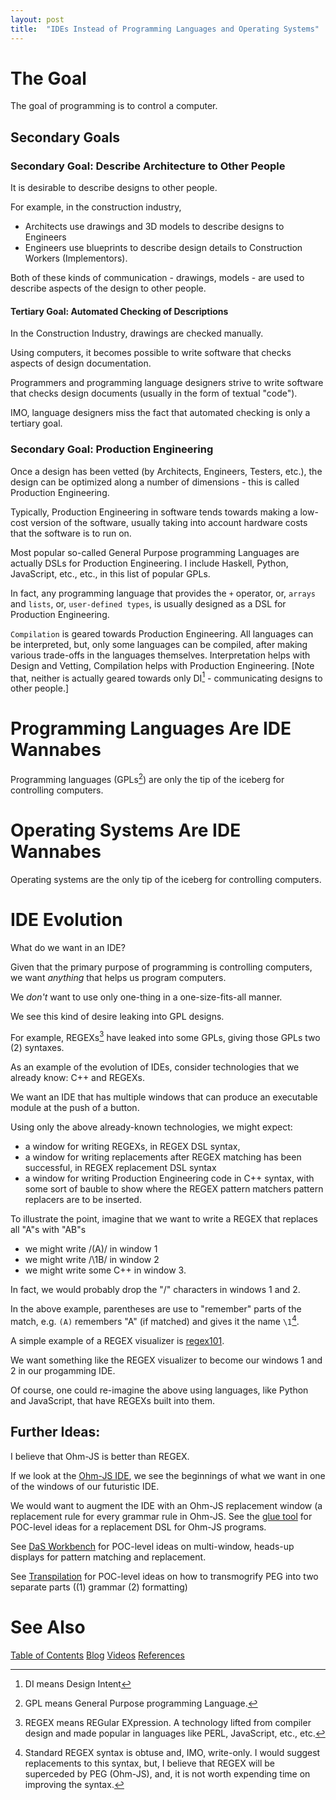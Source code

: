 ```yaml
---
layout: post
title:  "IDEs Instead of Programming Languages and Operating Systems"
---
```


# The Goal
The goal of programming is to control a computer.
## Secondary Goals
### Secondary Goal: Describe Architecture to Other People
It is desirable to describe designs to other people.

For example, in the construction industry, 
- Architects use drawings and 3D models to describe designs to Engineers
- Engineers use blueprints to describe design details to Construction Workers (Implementors).

Both of these kinds of communication - drawings, models - are used to describe aspects of the design to other people.

#### Tertiary Goal: Automated Checking of Descriptions

In the Construction Industry, drawings are checked manually.

Using computers, it becomes possible to write software that checks aspects of design documentation.

Programmers and programming language designers strive to write software that checks design documents (usually in the form of textual "code").  

IMO, language designers miss the fact that automated checking is only a tertiary goal.

### Secondary Goal: Production Engineering

Once a design has been vetted (by Architects, Engineers, Testers, etc.), the design can be optimized along a number of dimensions - this is called Production Engineering.

Typically, Production Engineering in software tends towards making a low-cost version of the software, usually taking into account hardware costs that the software is to run on.

Most popular so-called General Purpose programming Languages are actually DSLs for Production Engineering.  I include Haskell, Python, JavaScript, etc., etc., in this list of popular GPLs.

In fact, any programming language that provides the `+` operator, or, `arrays` and `lists`, or, `user-defined types`, is usually designed as a DSL for Production Engineering.

`Compilation` is geared towards Production Engineering.  All languages can be interpreted, but, only some languages can be compiled, after making various trade-offs in the languages themselves.  Interpretation helps with Design and Vetting, Compilation helps with Production Engineering. [Note that, neither is actually geared towards only DI[^3] - communicating designs to other people.]

[^3]: DI means Design Intent

# Programming Languages Are IDE Wannabes
Programming languages (GPLs[^1]) are only the tip of the iceberg for controlling computers.

[^1]: GPL means General Purpose programming Language.
# Operating Systems Are IDE Wannabes
Operating systems are the only tip of the iceberg for controlling computers.

# IDE Evolution
What do we want in an IDE?

Given that the primary purpose of programming is controlling computers, we want *anything* that helps us program computers.

We *don't* want to use only one-thing in a one-size-fits-all manner.

We see this kind of desire leaking into GPL designs.

For example, REGEXs[^2] have leaked into some GPLs, giving those GPLs two (2) syntaxes.

[^2]: REGEX means REGular EXpression.  A technology lifted from compiler design and made popular in languages like PERL, JavaScript, etc., etc.

As an example of the evolution of IDEs, consider technologies that we already know: C++ and REGEXs.

We want an IDE that has multiple windows that can produce an executable module at the push of a button.

Using only the above already-known technologies, we might expect:
- a window for writing REGEXs, in REGEX DSL syntax,
- a window for writing replacements after REGEX matching has been successful, in REGEX replacement DSL syntax
- a window for writing Production Engineering code in C++ syntax, with some sort of bauble to show where the REGEX pattern matchers pattern replacers are to be inserted.

To illustrate the point, imagine that we want to write a REGEX that replaces all "A"s with "AB"s
- we might write /(A)/ in window 1
- we might write /\\1B/ in window 2
- we might write some C++ in window 3.

In fact, we would probably drop the "/" characters in windows 1 and 2.

In the above example, parentheses are use to "remember" parts of the match, e.g. `(A)` remembers "A" (if matched) and gives it the name `\1`[^6].

[^6]: Standard REGEX syntax is obtuse and, IMO, write-only.  I would suggest replacements to this syntax, but, I believe that REGEX will be superceded by PEG (Ohm-JS), and, it is not worth expending time on improving the syntax.

A simple example of a REGEX visualizer is [regex101](https://regex101.com).

We want something like the REGEX visualizer to become our windows 1 and 2 in our progamming IDE.

Of course, one could re-imagine the above using languages, like Python and JavaScript, that have REGEXs built into them.

## Further Ideas:

I believe that Ohm-JS is better than REGEX.

If we look at the [Ohm-JS IDE](https://ohmlang.github.io/editor/), we see the beginnings of what we want in one of the windows of our futuristic IDE.

We would want to augment the IDE with an Ohm-JS replacement window (a replacement rule for every grammar rule in Ohm-JS.  See the [glue tool](https://guitarvydas.github.io/2021/04/11/Glue-Tool.html) for POC-level ideas for a replacement DSL for Ohm-JS programs.

See [DaS Workbench](https://guitarvydas.github.io/2021/07/30/Parsing-Diagrams-DaS-Workbench-Overview.html) for POC-level ideas on multi-window, heads-up displays for pattern matching and replacement.   

See [Transpilation](https://guitarvydas.github.io/2021/07/12/Transpilation.html) for POC-level ideas on how to transmogrify PEG into two separate parts 
((1) grammar (2) formatting)



# See Also

[Table of Contents](https://guitarvydas.github.io/2021/12/10/Table-of-Contents-Dec-01-2021.html)
[Blog](https://guitarvydas.github.io)
[Videos](https://www.youtube.com/channel/UC9EJr0nKHwadbHUtc5zHdmQ/videos)
[References](https://guitarvydas.github.io/2021/01/14/References.html)

<script src="https://utteranc.es/client.js" 
        repo="guitarvydas/guitarvydas.github.io" 
        issue-term="pathname" 
        theme="github-light" 
        crossorigin="anonymous" 
        async> 
</script> 

